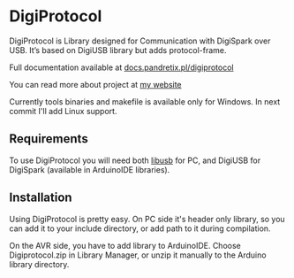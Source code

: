 # DigiProtocol
DigiProtocol is Library designed for Communication with DigiSpark over USB. 
It’s based on DigiUSB library but adds protocol-frame.

Full documentation available at 
[docs.pandretix.pl/digiprotocol](https://docs.pandretix.pl/digiprotocol/)

You can read more about project at [my website](https://pandretix.pl/en/digiprotocol/)

Currently tools binaries and makefile is available only for Windows. In next 
commit I'll add Linux support. 

## Requirements

To use DigiProtocol you will need both [libusb](https://libusb.info) for PC, and
DigiUSB for DigiSpark (available in ArduinoIDE libraries).

## Installation

Using DigiProtocol is pretty easy. On PC side it's header only library, so you
can add it to your include directory, or add path to it during compilation.

On the AVR side, you have to add library to ArduinoIDE. Choose Digiprotocol.zip 
in Library Manager, or unzip it manually to the Arduino library directory.

